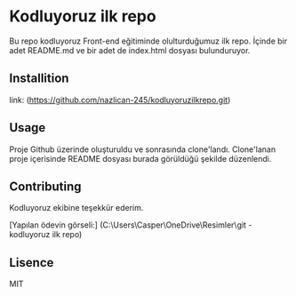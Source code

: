 # Kodluyoruz ilk repo
Bu repo kodluyoruz Front-end eğitiminde olulturduğumuz ilk repo. İçinde bir adet README.md ve bir adet de index.html dosyası bulunduruyor.

## Installition

link: (https://github.com/nazlican-245/kodluyoruzilkrepo.git)

## Usage
Proje Github üzerinde oluşturuldu ve sonrasında clone'landı. Clone'lanan proje içerisinde README dosyası burada görüldüğü şekilde düzenlendi.

## Contributing

Kodluyoruz ekibine teşekkür ederim.

[Yapılan ödevin görseli:] (C:\Users\Casper\OneDrive\Resimler\git - kodluyoruz ilk repo) 

## Lisence

MIT
